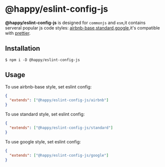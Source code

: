 # @happy/eslint-config-js

**@happy/eslint-config-js** is designed for `commonjs` and `esm`,it contains serveral popular js code styles: [airbnb-base](https://www.npmjs.com/package/eslint-config-airbnb-base),[standard](https://www.npmjs.com/package/eslint-config-standard),[google](https://www.npmjs.com/package/eslint-config-google),it's compatible with [prettier](https://www.npmjs.com/package/eslint-config-prettier).

## Installation

```shell
$ npm i -D @happy/eslint-config-js
```

## Usage


To use airbnb-base style, set eslint config:

```json
{
  "extends": ["@happy/eslint-config-js/airbnb"]
}
```

To use standard style, set eslint config:

```json
{
  "extends": ["@happy/eslint-config-js/standard"]
}
```

To use google style, set eslint config:

```json
{
  "extends": ["@happy/eslint-config-js/google"]
}
```


